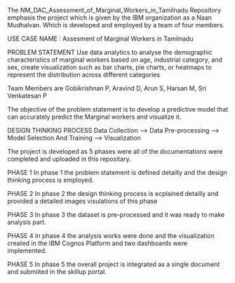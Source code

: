 The NM_DAC_Assessment_of_Marginal_Workers_in_Tamilnadu Repository emphasis the project which is given by the IBM organization as a Naan Mudhalvan. Which is developed and employed by a team of four members.

USE CASE NAME : Assesment of Marginal Workers in Tamilnadu

PROBLEM STATEMENT Use data analytics to analyse the demographic characteristics of marginal workers based on age, industrial category, and sex, create visualization such as bar charts, pie charts, or heatmaps to represent the distribution across different categories

Team Members are Gobikrishnan P, Aravind D, Arun S, Harsan M, Sri Venkatesan P

The objective of the problem statement is to develop a predictive model that can accurately predict the Marginal workers and visualize it.

DESIGN THINKING PROCESS Data Collection --> Data Pre-processing --> Model Selection And Training --> Visualization

The project is developed as 5 phases were all of the documentations were completed and uploaded in this repositary.

PHASE 1 In phase 1 the problem statement is defined detailly and the design thinking process is employed.

PHASE 2 In phase 2 the design thinking process is ecplained detailly and provided a detailed images visulations of this phase

PHASE 3 In phase 3 the dataset is pre-processed and it was ready to make analysis part.

PHASE 4 In phase 4 the analysis works were done and the visualization created in the IBM Cognos Platform and two dashboards were implemented.

PHASE 5 In phase 5 the overall project is integrated as a single document and submiited in the skillup portal.


